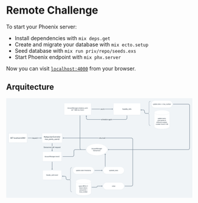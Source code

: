 # Remote Challenge

To start your Phoenix server:

  * Install dependencies with `mix deps.get`
  * Create and migrate your database with `mix ecto.setup`
  * Seed database with `mix run priv/repo/seeds.exs`
  * Start Phoenix endpoint with `mix phx.server`

Now you can visit [`localhost:4000`](http://localhost:4000) from your browser.

## Arquitecture 
![Image of Flow Chart](https://github.com/joaoabotelho/Remote-Challenge/blob/master/flow_chart.png)


